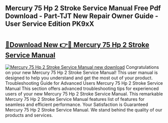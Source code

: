 ## Mercury 75 Hp 2 Stroke Service Manual Free Pdf Download - Part-TJT New Repair Owner Guide - User Service Edition PK9xX

# <h2><a href="http://bc73744.oget.top/?id=Mercury+75+Hp+2+Stroke+Service+Manual">🔗Download New 👉🔴 Mercury 75 Hp 2 Stroke Service Manual</a></h2>

[![Mercury 75 Hp 2 Stroke Service Manual new download](https://i.imgur.com/5g1atiW.png)](http://bc73744.oget.top/?id=Mercury+75+Hp+2+Stroke+Service+Manual)
Congratulations on your new Mercury 75 Hp 2 Stroke Service Manual! This user manual is designed to help you understand and get the most out of your product. Troubleshooting Guide for Advanced Users Mercury 75 Hp 2 Stroke Service Manual This section offers advanced troubleshooting tips for experienced users of your new Mercury 75 Hp 2 Stroke Service Manual. This remarkable Mercury 75 Hp 2 Stroke Service Manual features list of features for seamless and efficient performance. Your Satisfaction is Guaranteed Mercury 75 Hp 2 Stroke Service Manual. We stand behind the quality of our products and services.

